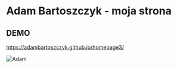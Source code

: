 # Adam Bartoszczyk - moja strona
## DEMO
https://adambartoszczyk.github.io/homepage3/

![Adam](homepage3/images/profilePhoto.jpg)

